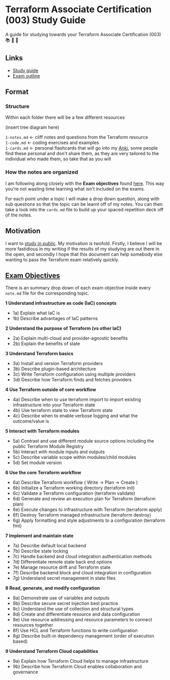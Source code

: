 # Terraform Associate Certification (003) Study Guide

A guide for studying towards your Terraform Associate Certification (003) 📚 📖 🎒

## Links

- [Study guide](https://developer.hashicorp.com/terraform/tutorials/certification-003/associate-study-003)
- [Exam outline](https://www.hashicorp.com/certification/terraform-associate)

## Format

### Structure

Within each folder there will be a few different resources

(insert tree diagram here)

`1-notes.md` <- cliff notes and questions from the Terraform resource  
`1-code.md` <- coding exercises and examples  
`1-cards.md` <- personal flashcards that will go into my [Anki](), some people find these personal and don't share them, as they are very tailored to the individual who made them, so take that as you will

### How the notes are organized

I am following along closely with the **Exam objectives** found [here](https://www.hashicorp.com/certification/terraform-associate). This way you're not wasting time learning what isn't included on the exams.

For each point under a topic I will make a drop down question, along with sub questions so that the topic can be learnt off of my notes. You can then take a look into the `cards.md` file to build up your spaced repetition deck off of the notes. 

## Motivation

I want to [study in public](). My motivation is twofold. Firstly, I believe I will be more fastidious in my writing if the results of my studying are out there in the open, and secondly I hope that this document can help somebody else wanting to pass the Terraform exam relatively quickly.


## [Exam Objectives](https://www.hashicorp.com/certification/terraform-associate)

There is an summary drop down of each exam objective inside every `note.md` file for the corresponding topic.

**1	Understand infrastructure as code (IaC) concepts**  
- 1a)	Explain what IaC is
- 1b)	Describe advantages of IaC patterns

**2	Understand the purpose of Terraform (vs other IaC)**
- 2a)	Explain multi-cloud and provider-agnostic benefits
- 2b)	Explain the benefits of state

**3	Understand Terraform basics**
- 3a)	Install and version Terraform providers
- 3b)	Describe plugin-based architecture
- 3c)	Write Terraform configuration using multiple providers
- 3d)	Describe how Terraform finds and fetches providers

**4	Use Terraform outside of core workflow**
- 4a)	Describe when to use terraform import to import existing infrastructure into your Terraform state
- 4b)	Use terraform state to view Terraform state
- 4c)	Describe when to enable verbose logging and what the outcome/value is

**5	Interact with Terraform modules**
- 5a)	Contrast and use different module source options including the public Terraform Module Registry
- 5b)	Interact with module inputs and outputs
- 5c)	Describe variable scope within modules/child modules
- 5d)	Set module version

**6	Use the core Terraform workflow**
- 6a)	Describe Terraform workflow ( Write -> Plan -> Create )
- 6b)	Initialize a Terraform working directory (terraform init)
- 6c)	Validate a Terraform configuration (terraform validate)
- 6d)	Generate and review an execution plan for Terraform (terraform plan)
- 6e)	Execute changes to infrastructure with Terraform (terraform apply)
- 6f)	Destroy Terraform managed infrastructure (terraform destroy)
- 6g)	Apply formatting and style adjustments to a configuration (terraform fmt)

**7	Implement and maintain state**
- 7a)	Describe default local backend
- 7b)	Describe state locking
- 7c)	Handle backend and cloud integration authentication methods
- 7d)	Differentiate remote state back end options
- 7e)	Manage resource drift and Terraform state
- 7f)	Describe backend block and cloud integration in configuration
- 7g)	Understand secret management in state files

**8	Read, generate, and modify configuration**
- 8a)	Demonstrate use of variables and outputs
- 8b)	Describe secure secret injection best practice
- 8c)	Understand the use of collection and structural types
- 8d)	Create and differentiate resource and data configuration
- 8e)	Use resource addressing and resource parameters to connect resources together
- 8f)	Use HCL and Terraform functions to write configuration
- 8g)	Describe built-in dependency management (order of execution based)

**9	Understand Terraform Cloud capabilities**
- 9a)	Explain how Terraform Cloud helps to manage infrastructure
- 9b)	Describe how Terraform Cloud enables collaboration and governance